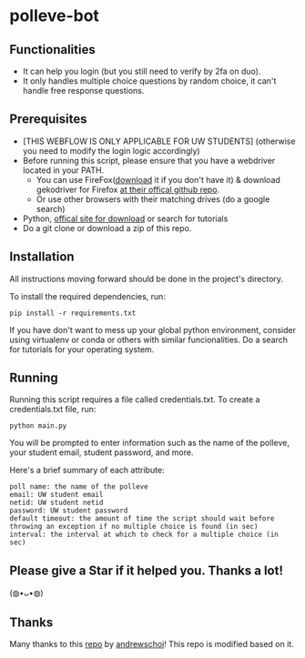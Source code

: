 # polleve-bot

## Functionalities
- It can help you login (but you still need to verify by 2fa on duo).
- It only handles multiple choice questions by random choice, it can't handle free response questions.

## Prerequisites
- [THIS WEBFLOW IS ONLY APPLICABLE FOR UW STUDENTS] (otherwise you need to modify the login logic accordingly)
- Before running this script, please ensure that you have a webdriver located in your PATH.
  - You can use FireFox([download](https://www.mozilla.org/en-US/firefox/new/) it if you don't have it) & download gekodriver for Firefox [at their offical github repo](https://github.com/mozilla/geckodriver/releases).
  - Or use other browsers with their matching drives (do a google search)
- Python, [offical site for download](https://www.python.org/downloads/) or search for tutorials
- Do a git clone or download a zip of this repo.


## Installation
All instructions moving forward should be done in the project's directory.

To install the required dependencies, run:

    pip install -r requirements.txt

If you have don't want to mess up your global python environment, consider using virtualenv or conda or others with similar funcionalities. Do a search for tutorials for your operating system.

## Running

Running this script requires a file called credentials.txt. To create a credentials.txt file, run:

    python main.py

You will be prompted to enter information such as the name of the polleve, your student email, student password, and more.

Here's a brief summary of each attribute:

    poll name: the name of the polleve
    email: UW student email
    netid: UW student netid
    password: UW student password
    default timeout: the amount of time the script should wait before throwing an exception if no multiple choice is found (in sec)
    interval: the interval at which to check for a multiple choice (in sec)

## Please give a Star if it helped you. Thanks a lot!
(◍•ᴗ•◍)

## Thanks

Many thanks to this [repo](https://github.com/andrewschoi/polleve-bot) by [andrewschoi](https://github.com/andrewschoi)!
This repo is modified based on it.
